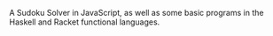 A Sudoku Solver in JavaScript, as well as some basic programs in the Haskell and Racket functional languages.
